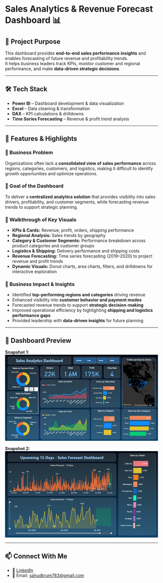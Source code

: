 # Sales Analytics & Revenue Forecast Dashboard 📊  

## 📌 Project Purpose  
This dashboard provides **end-to-end sales performance insights** and enables forecasting of future revenue and profitability trends.  
It helps business leaders track KPIs, monitor customer and regional performance, and make **data-driven strategic decisions**.  

---

## 🛠️ Tech Stack  
- **Power BI** – Dashboard development & data visualization  
- **Excel** – Data cleaning & transformation  
- **DAX** – KPI calculations & drilldowns  
- **Time Series Forecasting** – Revenue & profit trend analysis  

---

## 🚀 Features & Highlights  

### 🔹 Business Problem  
Organizations often lack a **consolidated view of sales performance** across regions, categories, customers, and logistics, making it difficult to identify growth opportunities and optimize operations.  

### 🔹 Goal of the Dashboard  
To deliver a **centralized analytics solution** that provides visibility into sales drivers, profitability, and customer segments, while forecasting revenue trends to support strategic planning.  

### 🔹 Walkthrough of Key Visuals  
- **KPIs & Cards:** Revenue, profit, orders, shipping performance  
- **Regional Analysis:** Sales trends by geography  
- **Category & Customer Segments:** Performance breakdown across product categories and customer groups  
- **Logistics & Shipping:** Delivery performance and shipping costs  
- **Revenue Forecasting:** Time series forecasting (2019–2020) to project revenue and profit trends  
- **Dynamic Visuals:** Donut charts, area charts, filters, and drilldowns for interactive exploration  

### 🔹 Business Impact & Insights  
- Identified **top-performing regions and categories** driving revenue  
- Enhanced visibility into **customer behavior and payment modes**  
- Forecasted revenue trends to support **strategic decision-making**  
- Improved operational efficiency by highlighting **shipping and logistics performance gaps**  
- Provided leadership with **data-driven insights** for future planning  

---

## 📸 Dashboard Preview  

**Snapshot 1:**  
![Dashboard Snapshot 1](https://github.com/sahudkrum783-sketch/Sales-Analysis-Forecast/blob/main/Snapshot%20of%20SADB%201.png)  

**Snapshot 2:**  
![Dashboard Snapshot 2](https://github.com/sahudkrum783-sketch/Sales-Analysis-Forecast/blob/main/Snapshot%20of%20SADB%202.png)  

---

## 📫 Connect With Me  
- 💼 [LinkedIn](https://www.linkedin.com/in/anushkasahu783/)  
- 📧 Email: sahudkrum783@gmail.com  
